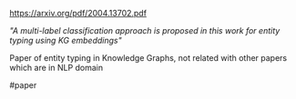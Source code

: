 https://arxiv.org/pdf/2004.13702.pdf

*"A multi-label classification approach is proposed in this work for entity typing using KG embeddings"*

Paper of entity typing in Knowledge Graphs, not related with other papers which are in NLP domain

#paper 